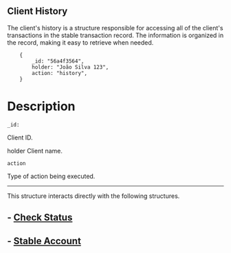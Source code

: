 ## **Client History**

The client's history is a structure responsible for accessing all of the client's transactions in the stable transaction record. The information is organized in the record, making it easy to retrieve when needed.

        {
            _id: "56a4f3564",
            holder: "João Silva 123",
            action: "history",
        }



# Description

    _id:
Client ID.

  holder 
Client name.

    action
Type of action being executed.

___

This structure interacts directly with the following structures.

## - [Check Status](./status.md)

## - [Stable Account](./acc_Stable.md)